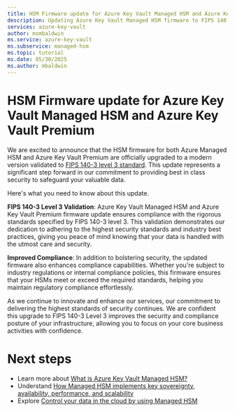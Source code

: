 ```yaml
---
title: HSM Firmware update for Azure Key Vault Managed HSM and Azure Key Vault Premium for enhanced security and compliance
description: Updating Azure Key Vault Managed HSM firmware to FIPS 140-3 level 3 enhances security and compliance, ensuring seamless transitions and continued support for users globally.
services: azure-key-vault
author: msmbaldwin
ms.service: azure-key-vault
ms.subservice: managed-hsm
ms.topic: tutorial
ms.date: 05/30/2025
ms.author: mbaldwin
---
```


# HSM Firmware update for Azure Key Vault Managed HSM and Azure Key Vault Premium

We are excited to announce that the HSM firmware for both Azure Managed HSM and Azure Key Vault Premium are officially upgraded to a modern version validated to [FIPS 140-3 level 3 standard](https://csrc.nist.gov/projects/cryptographic-module-validation-program/certificate/4700). This update represents a significant step forward in our commitment to providing best in class security to safeguard your valuable data.

Here's what you need to know about this update.

**FIPS 140-3 Level 3 Validation**: Azure Key Vault Managed HSM and Azure Key Vault Premium firmware update ensures compliance with the rigorous standards specified by FIPS 140-3 level 3. This validation demonstrates our dedication to adhering to the highest security standards and industry best practices, giving you peace of mind knowing that your data is handled with the utmost care and security.

**Improved Compliance**: In addition to bolstering security, the updated firmware also enhances compliance capabilities. Whether you're subject to industry regulations or internal compliance policies, this firmware ensures that your HSMs meet or exceed the required standards, helping you maintain regulatory compliance effortlessly.

As we continue to innovate and enhance our services, our commitment to delivering the highest standards of security continues. We are confident this upgrade to FIPS 140-3 Level 3 improves the security and compliance posture of your infrastructure, allowing you to focus on your core business activities with confidence.

# Next steps

- Learn more about [What is Azure Key Vault Managed HSM?](overview.md)
- Understand [How Managed HSM implements key sovereignty, availability, performance, and scalability](managed-hsm-technical-details.md)
- Explore [Control your data in the cloud by using Managed HSM](mhsm-control-data.md)
